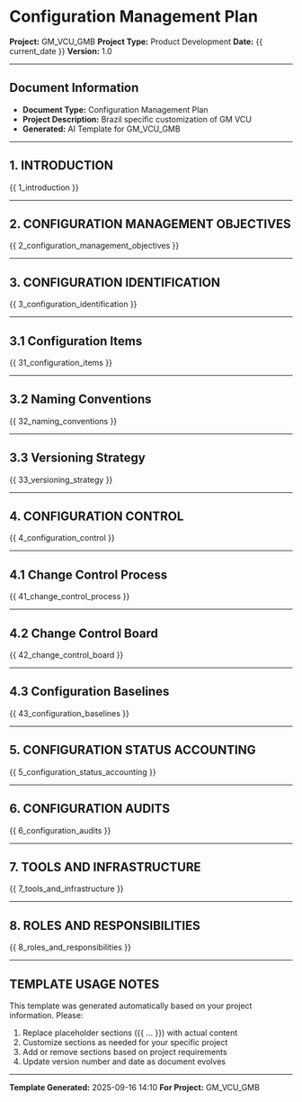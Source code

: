 # Configuration Management Plan

**Project:** GM_VCU_GMB
**Project Type:** Product Development
**Date:** {{ current_date }}
**Version:** 1.0

---

## Document Information
- **Document Type:** Configuration Management Plan
- **Project Description:** Brazil specific customization of GM VCU
- **Generated:** AI Template for GM_VCU_GMB

---

## 1. INTRODUCTION

{{ 1_introduction }}

---

## 2. CONFIGURATION MANAGEMENT OBJECTIVES

{{ 2_configuration_management_objectives }}

---

## 3. CONFIGURATION IDENTIFICATION

{{ 3_configuration_identification }}

---

## 3.1 Configuration Items

{{ 31_configuration_items }}

---

## 3.2 Naming Conventions

{{ 32_naming_conventions }}

---

## 3.3 Versioning Strategy

{{ 33_versioning_strategy }}

---

## 4. CONFIGURATION CONTROL

{{ 4_configuration_control }}

---

## 4.1 Change Control Process

{{ 41_change_control_process }}

---

## 4.2 Change Control Board

{{ 42_change_control_board }}

---

## 4.3 Configuration Baselines

{{ 43_configuration_baselines }}

---

## 5. CONFIGURATION STATUS ACCOUNTING

{{ 5_configuration_status_accounting }}

---

## 6. CONFIGURATION AUDITS

{{ 6_configuration_audits }}

---

## 7. TOOLS AND INFRASTRUCTURE

{{ 7_tools_and_infrastructure }}

---

## 8. ROLES AND RESPONSIBILITIES

{{ 8_roles_and_responsibilities }}

---


## TEMPLATE USAGE NOTES

This template was generated automatically based on your project information. Please:

1. Replace placeholder sections ({{ ... }}) with actual content
2. Customize sections as needed for your specific project
3. Add or remove sections based on project requirements
4. Update version number and date as document evolves

---

**Template Generated:** 2025-09-16 14:10
**For Project:** GM_VCU_GMB
